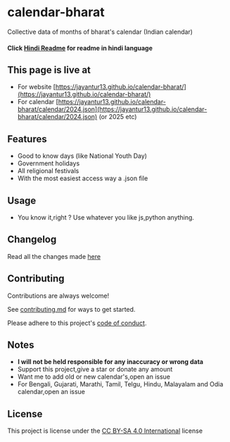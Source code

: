 # calendar-bharat

Collective data of months of bharat's calendar (Indian calendar)

#### Click [Hindi Readme](https://github.com/jayantur13/calendar-bharat/blob/master/README-hi.md) for readme in hindi language

## This page is live at

- For website [https://jayantur13.github.io/calendar-bharat/](https://jayantur13.github.io/calendar-bharat/)
- For calendar [https://jayantur13.github.io/calendar-bharat/calendar/2024.json](https://jayantur13.github.io/calendar-bharat/calendar/2024.json) (or 2025 etc)

## Features

- Good to know days (like National Youth Day)
- Government holidays
- All religional festivals
- With the most easiest access way a .json file

## Usage

- You know it,right ? Use whatever you like js,python anything.

## Changelog

Read all the changes made [here](https://github.com/jayantur13/calendar-bharat/blob/master/CHANGELOG.md)

## Contributing

Contributions are always welcome!

See [contributing.md](https://github.com/jayantur13/calendar-bharat/blob/master/CONTRIBUTING.md) for ways to get started.

Please adhere to this project's [code of conduct](https://github.com/jayantur13/calendar-bharat/blob/master/CODE_OF_CONDUCT.md).

## Notes

- **I will not be held responsible for any inaccuracy or wrong data**
- Support this project,give a star or donate any amount
- Want me to add old or new calendar's,open an issue
- For Bengali, Gujarati, Marathi, Tamil, Telgu, Hindu, Malayalam and Odia calendar,open an issue

## License

This project is license under the [CC BY-SA 4.0 International](https://github.com/jayantur13/calendar-bharat/blob/master/LICENSE.md) license
